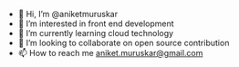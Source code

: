- 👋 Hi, I’m @aniketmuruskar
- 👀 I’m interested in front end development
- 🌱 I’m currently learning cloud technology
- 💞️ I’m looking to collaborate on open source contribution
- 📫 How to reach me aniket.muruskar@gmail.com

<!---
aniketmuruskar/aniketmuruskar is a ✨ special ✨ repository because its `README.md` (this file) appears on your GitHub profile.
You can click the Preview link to take a look at your changes.
--->
